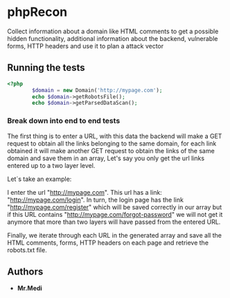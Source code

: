 # phpRecon

Collect information about a domain like HTML comments to get a possible hidden functionality, additional information about the backend, vulnerable forms, HTTP headers and use it to plan a attack vector

## Running the tests

``` php
<?php
		$domain = new Domain('http://mypage.com');            
		echo $domain->getRobotsFile();
        echo $domain->getParsedDataScan();

```

### Break down into end to end tests


The first thing is to enter a URL, with this data the backend will make a GET request to obtain all the links belonging to the same domain, for each link obtained it will make another GET request to obtain the links of the same domain and save them in an array, Let's say you only get the url links entered up to a two layer level.

Let´s take an example:

I enter the url "http://mypage.com".
This url has a link:
"http://mypage.com/login".
In turn, the login page has the link "http://mypage.com/register" which will be saved correctly in our array but if this URL contains "http://mypage.com/forgot-password" we will not get it anymore that more than two layers will have passed from the entered URL.

Finally, we iterate through each URL in the generated array and save all the HTML comments, forms, HTTP headers on each page and
 retrieve the robots.txt file.

## Authors

* **Mr.Medi**
